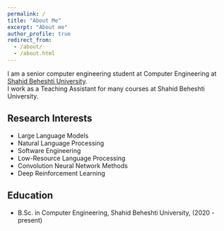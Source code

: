 ```yaml
---
permalink: /
title: "About Me"
excerpt: "About me"
author_profile: true
redirect_from: 
  - /about/
  - /about.html
---
```


I am a senior computer engineering student at Computer Engineering at [Shahid Beheshti University](https://encse.sbu.ac.ir/).<br>
I work as a Teaching Assistant for many courses at Shahid Beheshti University.

## Research Interests

- Large Language Models
- Natural Language Processing
- Software Engineering
- Low-Resource Language Processing
- Convolution Neural Network Methods
- Deep Reinforcement Learning

## Education

- B.Sc. in Computer Engineering, Shahid Beheshti University, (2020 - present)
